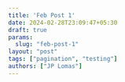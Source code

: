 ```yaml
---
title: 'Feb Post 1'
date: 2024-02-28T23:09:47+05:30
draft: true
params:
  slug: "feb-post-1"
layout: "post"
tags: ["pagination", "testing"]
authors: ["JP Lomas"]
---
```


